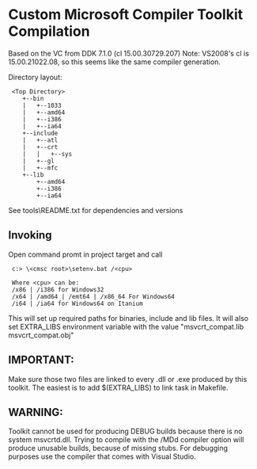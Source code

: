 Custom Microsoft Compiler Toolkit Compilation
=============================================

Based on the VC from DDK 7.1.0          (cl 15.00.30729.207)
Note: VS2008's cl is 15.00.21022.08, so this seems like the
same compiler generation.

Directory layout:

     <Top Directory>
        +--bin
        |   +--1033
        |   +--amd64
        |   +--i386
        |   +--ia64
        +--include
        |   +--atl
        |   +--crt
        |   |   +--sys
        |   +--gl
        |   +--mfc
        +--lib
            +--amd64
            +--i386
            +--ia64

See tools\README.txt for dependencies and versions

Invoking
--------

Open command promt in project target and call

     c:> \<cmsc root>\setenv.bat /<cpu>

     Where <cpu> can be:
     /x86 | /i386 for Windows32
     /x64 | /amd64 | /emt64 | /x86_64 For Windows64
     /i64 | /ia64 for Windows64 on Itanium

This will set up required paths for binaries, include and
lib files.
It will also set EXTRA_LIBS environment variable
with the value "msvcrt_compat.lib msvcrt_compat.obj"

IMPORTANT:
---------
Make sure those two files are linked to every .dll
or .exe produced by this toolkit. The easiest is to add
$(EXTRA_LIBS) to link task in Makefile.

WARNING:
--------

Toolkit cannot be used for producing DEBUG builds
because there is no system msvcrtd.dll.
Trying to compile with the /MDd compiler option
will produce unusable builds, because of missing stubs.
For debugging purposes use the compiler that comes with Visual Studio.
